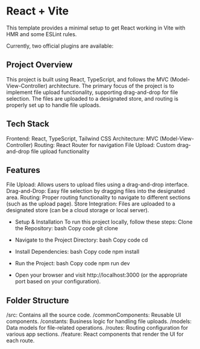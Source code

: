 # React + Vite

This template provides a minimal setup to get React working in Vite with HMR and some ESLint rules.

Currently, two official plugins are available:

##  Project Overview
This project is built using React, TypeScript, and follows the MVC (Model-View-Controller) architecture. The primary focus of the project is to implement file upload functionality, supporting drag-and-drop for file selection. The files are uploaded to a designated store, and routing is properly set up to handle file uploads.

## Tech Stack
Frontend: React, TypeScript, Tailwind CSS
Architecture: MVC (Model-View-Controller)
Routing: React Router for navigation
File Upload: Custom drag-and-drop file upload functionality

## Features
File Upload: Allows users to upload files using a drag-and-drop interface.
Drag-and-Drop: Easy file selection by dragging files into the designated area.
Routing: Proper routing functionality to navigate to different sections (such as the upload page).
Store Integration: Files are uploaded to a designated store (can be a cloud storage or local server).

- Setup & Installation
To run this project locally, follow these steps:
Clone the Repository:
bash
Copy code
git clone <repository-url>


- Navigate to the Project Directory:
bash
Copy code
cd <project-folder>


- Install Dependencies:
bash
Copy code
npm install


- Run the Project:
bash
Copy code
npm run dev


- Open your browser and visit http://localhost:3000 (or the appropriate port based on your configuration).


## Folder Structure
/src: Contains all the source code.
/commonComponents: Reusable UI components.
/constants: Business logic for handling file uploads.
/models: Data models for file-related operations.
/routes: Routing configuration for various app sections.
/feature: React components that render the UI for each route.
